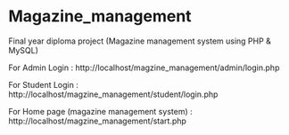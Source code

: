 # Magazine_management

Final year diploma project (Magazine management system using PHP & MySQL)

For Admin Login :
http://localhost/magzine_management/admin/login.php

For Student Login :
http://localhost/magzine_management/student/login.php

For Home page (magazine management system) :
http://localhost/magzine_management/start.php
